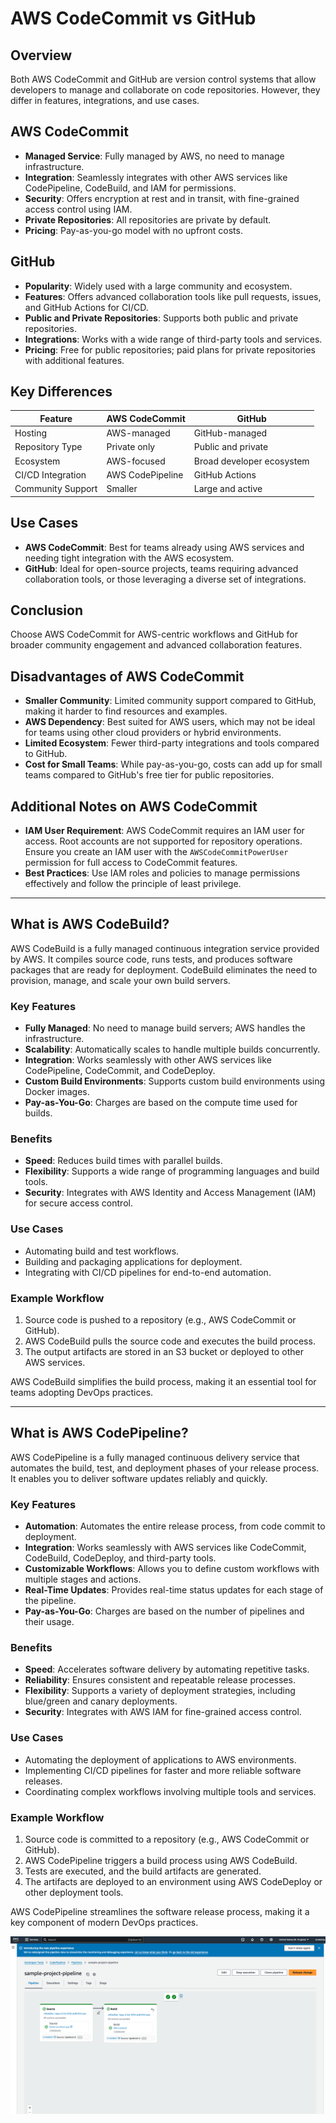 # AWS CodeCommit vs GitHub

## Overview
Both AWS CodeCommit and GitHub are version control systems that allow developers to manage and collaborate on code repositories. However, they differ in features, integrations, and use cases.

## AWS CodeCommit
- **Managed Service**: Fully managed by AWS, no need to manage infrastructure.
- **Integration**: Seamlessly integrates with other AWS services like CodePipeline, CodeBuild, and IAM for permissions.
- **Security**: Offers encryption at rest and in transit, with fine-grained access control using IAM.
- **Private Repositories**: All repositories are private by default.
- **Pricing**: Pay-as-you-go model with no upfront costs.

## GitHub
- **Popularity**: Widely used with a large community and ecosystem.
- **Features**: Offers advanced collaboration tools like pull requests, issues, and GitHub Actions for CI/CD.
- **Public and Private Repositories**: Supports both public and private repositories.
- **Integrations**: Works with a wide range of third-party tools and services.
- **Pricing**: Free for public repositories; paid plans for private repositories with additional features.

## Key Differences
| Feature               | AWS CodeCommit                     | GitHub                          |
|-----------------------|-------------------------------------|---------------------------------|
| Hosting               | AWS-managed                        | GitHub-managed                  |
| Repository Type       | Private only                       | Public and private              |
| Ecosystem             | AWS-focused                        | Broad developer ecosystem       |
| CI/CD Integration     | AWS CodePipeline                   | GitHub Actions                  |
| Community Support     | Smaller                            | Large and active                |

## Use Cases
- **AWS CodeCommit**: Best for teams already using AWS services and needing tight integration with the AWS ecosystem.
- **GitHub**: Ideal for open-source projects, teams requiring advanced collaboration tools, or those leveraging a diverse set of integrations.

## Conclusion
Choose AWS CodeCommit for AWS-centric workflows and GitHub for broader community engagement and advanced collaboration features.


## Disadvantages of AWS CodeCommit
- **Smaller Community**: Limited community support compared to GitHub, making it harder to find resources and examples.
- **AWS Dependency**: Best suited for AWS users, which may not be ideal for teams using other cloud providers or hybrid environments.
- **Limited Ecosystem**: Fewer third-party integrations and tools compared to GitHub.
- **Cost for Small Teams**: While pay-as-you-go, costs can add up for small teams compared to GitHub's free tier for public repositories.

## Additional Notes on AWS CodeCommit
- **IAM User Requirement**: AWS CodeCommit requires an IAM user for access. Root accounts are not supported for repository operations. Ensure you create an IAM user with the `AWSCodeCommitPowerUser` permission for full access to CodeCommit features.
- **Best Practices**: Use IAM roles and policies to manage permissions effectively and follow the principle of least privilege.

----------------------------------------------------------------

## What is AWS CodeBuild?

AWS CodeBuild is a fully managed continuous integration service provided by AWS. It compiles source code, runs tests, and produces software packages that are ready for deployment. CodeBuild eliminates the need to provision, manage, and scale your own build servers.

### Key Features
- **Fully Managed**: No need to manage build servers; AWS handles the infrastructure.
- **Scalability**: Automatically scales to handle multiple builds concurrently.
- **Integration**: Works seamlessly with other AWS services like CodePipeline, CodeCommit, and CodeDeploy.
- **Custom Build Environments**: Supports custom build environments using Docker images.
- **Pay-as-You-Go**: Charges are based on the compute time used for builds.

### Benefits
- **Speed**: Reduces build times with parallel builds.
- **Flexibility**: Supports a wide range of programming languages and build tools.
- **Security**: Integrates with AWS Identity and Access Management (IAM) for secure access control.

### Use Cases
- Automating build and test workflows.
- Building and packaging applications for deployment.
- Integrating with CI/CD pipelines for end-to-end automation.

### Example Workflow
1. Source code is pushed to a repository (e.g., AWS CodeCommit or GitHub).
2. AWS CodeBuild pulls the source code and executes the build process.
3. The output artifacts are stored in an S3 bucket or deployed to other AWS services.

AWS CodeBuild simplifies the build process, making it an essential tool for teams adopting DevOps practices.


----------------------------------------------------------------
## What is AWS CodePipeline?

AWS CodePipeline is a fully managed continuous delivery service that automates the build, test, and deployment phases of your release process. It enables you to deliver software updates reliably and quickly.

### Key Features
- **Automation**: Automates the entire release process, from code commit to deployment.
- **Integration**: Works seamlessly with AWS services like CodeCommit, CodeBuild, CodeDeploy, and third-party tools.
- **Customizable Workflows**: Allows you to define custom workflows with multiple stages and actions.
- **Real-Time Updates**: Provides real-time status updates for each stage of the pipeline.
- **Pay-as-You-Go**: Charges are based on the number of pipelines and their usage.

### Benefits
- **Speed**: Accelerates software delivery by automating repetitive tasks.
- **Reliability**: Ensures consistent and repeatable release processes.
- **Flexibility**: Supports a variety of deployment strategies, including blue/green and canary deployments.
- **Security**: Integrates with AWS IAM for fine-grained access control.

### Use Cases
- Automating the deployment of applications to AWS environments.
- Implementing CI/CD pipelines for faster and more reliable software releases.
- Coordinating complex workflows involving multiple tools and services.

### Example Workflow
1. Source code is committed to a repository (e.g., AWS CodeCommit or GitHub).
2. AWS CodePipeline triggers a build process using AWS CodeBuild.
3. Tests are executed, and the build artifacts are generated.
4. The artifacts are deployed to an environment using AWS CodeDeploy or other deployment tools.

AWS CodePipeline streamlines the software release process, making it a key component of modern DevOps practices.

![alt text](example-project/images/codepipeline.png)